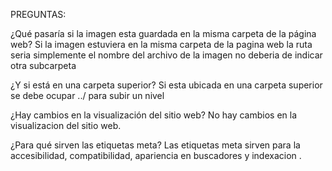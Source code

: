 PREGUNTAS:

¿Qué pasaría si la imagen esta guardada
en la misma carpeta de la página web? 
Si la imagen estuviera en la misma carpeta de la pagina web la ruta seria simplemente el nombre del archivo de la imagen no deberia de indicar otra subcarpeta 

¿Y si está en una carpeta superior? 
Si esta ubicada en una carpeta superior se debe ocupar ../ para subir un nivel

¿Hay cambios en la visualización del sitio web? 
No hay cambios en la visualizacion del sitio web.

¿Para qué sirven las etiquetas meta? 
Las etiquetas meta sirven para la accesibilidad, compatibilidad, apariencia en buscadores y indexacion .
